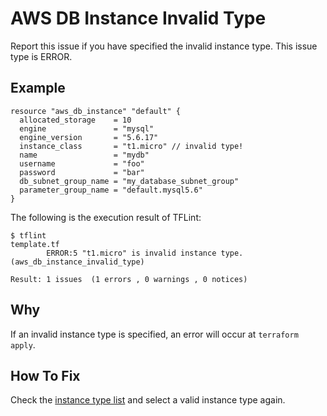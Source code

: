 # AWS DB Instance Invalid Type
Report this issue if you have specified the invalid instance type. This issue type is ERROR.

## Example
```
resource "aws_db_instance" "default" {
  allocated_storage    = 10
  engine               = "mysql"
  engine_version       = "5.6.17"
  instance_class       = "t1.micro" // invalid type!
  name                 = "mydb"
  username             = "foo"
  password             = "bar"
  db_subnet_group_name = "my_database_subnet_group"
  parameter_group_name = "default.mysql5.6"
}
```

The following is the execution result of TFLint:

```
$ tflint
template.tf
        ERROR:5 "t1.micro" is invalid instance type. (aws_db_instance_invalid_type)

Result: 1 issues  (1 errors , 0 warnings , 0 notices)
```

## Why
If an invalid instance type is specified, an error will occur at `terraform apply`.

## How To Fix
Check the [instance type list](https://aws.amazon.com/rds/details/) and select a valid instance type again.
